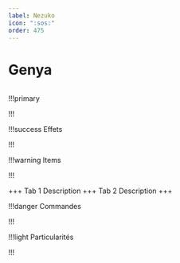 ```yaml
---
label: Nezuko
icon: ":sos:"
order: 475
---
```


# Genya

```txt

```

!!!primary

!!!

!!!success Effets

!!!

!!!warning Items

!!!

+++ Tab 1
Description
+++ Tab 2 
Description
+++

!!!danger Commandes

!!!

!!!light Particularités

!!!
